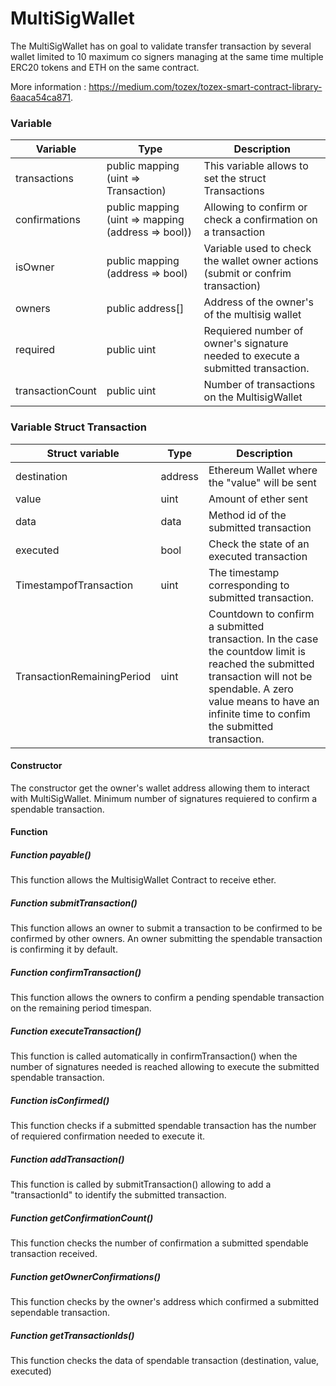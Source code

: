 # MultiSigWallet

The MultiSigWallet has on goal to validate transfer transaction by several wallet limited to 10 maximum co signers managing at the same time multiple ERC20 tokens and ETH on the same contract.

More information : https://medium.com/tozex/tozex-smart-contract-library-6aaca54ca871.


### Variable

| Variable | Type | Description |
| ------ | ------ | ------ |
| transactions | public mapping (uint => Transaction) | This variable allows to set the struct Transactions
| confirmations | public mapping (uint => mapping (address => bool)) | Allowing to confirm or check a confirmation on a transaction
| isOwner | public mapping (address => bool)  | Variable used to check the wallet owner actions (submit or confrim transaction)
| owners | public address[] | Address of the owner's of the multisig wallet 
| required | public uint | Requiered number of owner's signature needed to execute a submitted transaction.
| transactionCount | public uint | Number of transactions on the MultisigWallet


### Variable Struct Transaction

| Struct variable | Type | Description |
| ------ | ------ | ------ |
| destination | address | Ethereum Wallet where the "value" will be sent
| value | uint | Amount of ether sent
| data | data  | Method id of the submitted transaction
| executed  | bool | Check the state of an executed transaction 
| TimestampofTransaction |  uint | The timestamp corresponding to submitted transaction. 
| TransactionRemainingPeriod |  uint | Countdown to confirm a submitted transaction. In the case the countdow limit is reached the submitted transaction will not be spendable. A zero value means to have an infinite time to confim the submitted transaction.


#### Constructor
The constructor get the owner's wallet address allowing them to interact with MultiSigWallet. Minimum number of signatures requiered to confirm a spendable transaction. 

#### Function

##### Function payable()

This function allows the MultisigWallet Contract to receive ether.

##### Function submitTransaction()

This function allows an owner to submit a transaction to be confirmed to be confirmed by other owners. An owner submitting the spendable transaction is confirming it by default.


##### Function confirmTransaction()

This function allows the owners to confirm a pending spendable transaction on the remaining period timespan.

##### Function executeTransaction()

This function is called automatically in confirmTransaction() when the number of signatures needed is reached allowing to execute the submitted spendable transaction.

##### Function isConfirmed()

This function checks if a submitted spendable transaction has the number of requiered confirmation needed to execute it.

##### Function addTransaction()

This function is called by submitTransaction() allowing to add a "transactionId" to identify the submitted transaction.

##### Function getConfirmationCount()

This function checks the number of confirmation a submitted spendable transaction received.

##### Function getOwnerConfirmations()

This function checks by the owner's address which confirmed a submitted sependable transaction.

##### Function getTransactionIds()

This function checks the data of spendable transaction (destination, value, executed)
